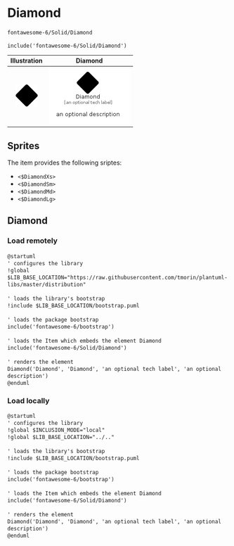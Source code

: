 # Diamond


```text
fontawesome-6/Solid/Diamond
```

```text
include('fontawesome-6/Solid/Diamond')
```



| Illustration | Diamond |
| :---: | :---: |
| ![illustration for Illustration](../../fontawesome-6/Solid/Diamond.png) | ![illustration for Diamond](../../fontawesome-6/Solid/Diamond.Local.png) |



## Sprites
The item provides the following sriptes:

- `<$DiamondXs>`
- `<$DiamondSm>`
- `<$DiamondMd>`
- `<$DiamondLg>`





## Diamond

### Load remotely
```plantuml
@startuml
' configures the library
!global $LIB_BASE_LOCATION="https://raw.githubusercontent.com/tmorin/plantuml-libs/master/distribution"

' loads the library's bootstrap
!include $LIB_BASE_LOCATION/bootstrap.puml

' loads the package bootstrap
include('fontawesome-6/bootstrap')

' loads the Item which embeds the element Diamond
include('fontawesome-6/Solid/Diamond')

' renders the element
Diamond('Diamond', 'Diamond', 'an optional tech label', 'an optional description')
@enduml
```

### Load locally
```plantuml
@startuml
' configures the library
!global $INCLUSION_MODE="local"
!global $LIB_BASE_LOCATION="../.."

' loads the library's bootstrap
!include $LIB_BASE_LOCATION/bootstrap.puml

' loads the package bootstrap
include('fontawesome-6/bootstrap')

' loads the Item which embeds the element Diamond
include('fontawesome-6/Solid/Diamond')

' renders the element
Diamond('Diamond', 'Diamond', 'an optional tech label', 'an optional description')
@enduml
```

